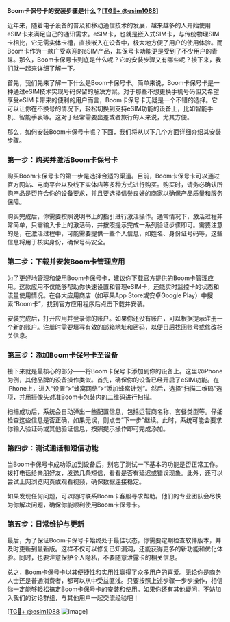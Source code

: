 **Boom卡保号卡的安装步骤是什么？[[TG💪+ @esim1088](https://t.me/s/esim1088)]**

近年来，随着电子设备的普及和移动通信技术的发展，越来越多的人开始使用eSIM卡来满足自己的通讯需求。eSIM卡，也就是嵌入式SIM卡，与传统物理SIM卡相比，它无需实体卡槽，直接嵌入在设备中，极大地方便了用户的使用体验。而Boom卡作为一款广受欢迎的eSIM产品，其保号卡功能更是受到了不少用户的青睐。那么，Boom卡保号卡到底是什么呢？它的安装步骤又有哪些呢？接下来，我们就一起来详细了解一下。

首先，我们先来了解一下什么是Boom卡保号卡。简单来说，Boom卡保号卡是一种通过eSIM技术实现号码保留的解决方案。对于那些不想更换手机号码但又希望享受eSIM卡带来的便利的用户而言，Boom卡保号卡无疑是一个不错的选择。它可以让你在不换号的情况下，轻松切换到支持eSIM功能的设备上，比如智能手机、智能手表等。这对于经常需要出差或者旅行的人来说，尤其方便。

那么，如何安装Boom卡保号卡呢？下面，我们将从以下几个方面详细介绍其安装步骤。

### 第一步：购买并激活Boom卡保号卡

购买Boom卡保号卡的第一步是选择合适的渠道。目前，Boom卡保号卡可以通过官方网站、电商平台以及线下实体店等多种方式进行购买。购买时，请务必确认所购产品是否符合你的设备要求，并且要选择信誉良好的商家以确保产品质量和服务保障。

购买完成后，你需要按照说明书上的指引进行激活操作。通常情况下，激活过程非常简单，只需输入卡上的激活码，并按照提示完成一系列验证步骤即可。需要注意的是，在激活过程中，可能需要提供一些个人信息，如姓名、身份证号码等，这些信息将用于核实身份，确保号码安全。

### 第二步：下载并安装Boom卡管理应用

为了更好地管理和使用Boom卡保号卡，建议你下载官方提供的Boom卡管理应用。这款应用不仅能够帮助你快速设置和管理eSIM卡，还能实时监控卡的状态和流量使用情况。在各大应用商店（如苹果App Store或安卓Google Play）中搜索“Boom卡”，找到官方应用程序后点击下载并安装。

安装完成后，打开应用并登录你的账户。如果你还没有账户，可以根据提示注册一个新的账户。注册时需要填写有效的邮箱地址和密码，以便日后找回账号或修改相关信息。

### 第三步：添加Boom卡保号卡至设备

接下来就是最核心的部分——将Boom卡保号卡添加到你的设备上。这里以iPhone为例，其他品牌的设备操作类似。首先，确保你的设备已经开启了eSIM功能。在iPhone上，进入“设置”>“蜂窝网络”>“添加蜂窝计划”。然后，选择“扫描二维码”选项，并用摄像头对准Boom卡包装内的二维码进行扫描。

扫描成功后，系统会自动弹出一些配置信息，包括运营商名称、套餐类型等。仔细检查这些信息是否正确，如果无误，则点击“下一步”继续。此时，系统可能会要求你输入验证码或其他验证信息，按照提示操作即可完成添加。

### 第四步：测试通话和短信功能

当Boom卡保号卡成功添加到设备后，别忘了测试一下基本的功能是否正常工作。拨打电话给亲朋好友，发送几条短信，看看是否有延迟或错误现象。此外，还可以尝试上网浏览网页或观看视频，确保数据连接稳定。

如果发现任何问题，可以随时联系Boom卡客服寻求帮助。他们的专业团队会尽快为你解决问题，确保你能顺利使用Boom卡保号卡。

### 第五步：日常维护与更新

最后，为了保证Boom卡保号卡始终处于最佳状态，你需要定期检查软件版本，并及时更新到最新版。这样不仅可以修复已知漏洞，还能获得更多的新功能和优化体验。同时，也要注意保护个人隐私，不要随意泄露卡的相关信息。

总之，Boom卡保号卡以其便捷性和实用性赢得了众多用户的喜爱。无论你是商务人士还是普通消费者，都可以从中受益匪浅。只要按照上述步骤一步步操作，相信你一定能够轻松搞定Boom卡保号卡的安装和使用。如果你还有其他疑问，不妨加入我们的讨论群组，与其他用户一起交流经验吧！

[[TG💪+ @esim1088](https://t.me/s/esim1088) ![Image](https://i.postimg.cc/4NQfJmqS/Snipaste-2025-05-13-00-14-12.png)]